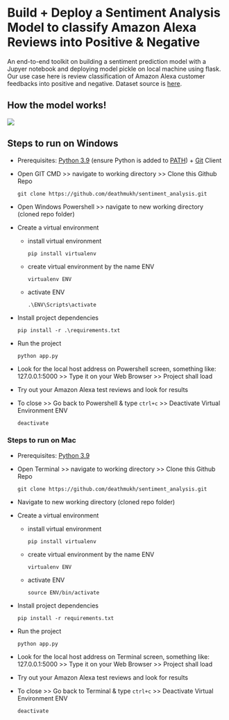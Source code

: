 # Build + Deploy a Sentiment Analysis Model to classify Amazon Alexa Reviews into Positive & Negative
An end-to-end toolkit on building a sentiment prediction model with a Jupyer notebook and deploying model pickle on local machine using flask. Our use case here is review classification of Amazon Alexa customer feedbacks into positive and negative. Dataset source is [here](https://www.kaggle.com/sid321axn/amazon-alexa-reviews).

## How the model works!
![](https://github.com/skillcate/sentiment_analysis_with_sklearn_pipeline/blob/main/readme/model-functionality.gif)

## Steps to run on Windows

* Prerequisites: [Python 3.9](https://www.python.org/downloads/) (ensure Python is added to [PATH](https://medium.com/co-learning-lounge/how-to-download-install-python-on-windows-2021-44a707994013)) + [Git](https://www.markdownguide.org/basic-syntax/) Client
* Open GIT CMD >> navigate to working directory >> Clone this Github Repo

      git clone https://github.com/deathmukh/sentiment_analysis.git  
* Open Windows Powershell >> navigate to new working directory (cloned repo folder)
* Create a virtual environment
  * install virtual environment
 
        pip install virtualenv
        
  * create virtual environment by the name ENV
        
        virtualenv ENV
        
  * activate ENV

        .\ENV\Scripts\activate
        
* Install project dependencies

      pip install -r .\requirements.txt
      
* Run the project

      python app.py
      
* Look for the local host address on Powershell screen, something like: 127.0.0.1:5000 >> Type it on your Web Browser >> Project shall load
* Try out your Amazon Alexa test reviews and look for results
* To close >> Go back to Powershell & type `ctrl+c` >> Deactivate Virtual Environment ENV

      deactivate


### Steps to run on Mac

* Prerequisites: [Python 3.9](https://www.python.org/downloads/)
* Open Terminal >> navigate to working directory >> Clone this Github Repo

      git clone https://github.com/deathmukh/sentiment_analysis.git  
* Navigate to new working directory (cloned repo folder)
* Create a virtual environment
  * install virtual environment

        pip install virtualenv
        
  * create virtual environment by the name ENV
  
        virtualenv ENV  
  * activate ENV
        
        source ENV/bin/activate
* Install project dependencies

      pip install -r requirements.txt  
* Run the project

      python app.py
      
* Look for the local host address on Terminal screen, something like: 127.0.0.1:5000 >> Type it on your Web Browser >> Project shall load
* Try out your Amazon Alexa test reviews and look for results
* To close >> Go back to Terminal & type `ctrl+c` >> Deactivate Virtual Environment ENV

      deactivate
